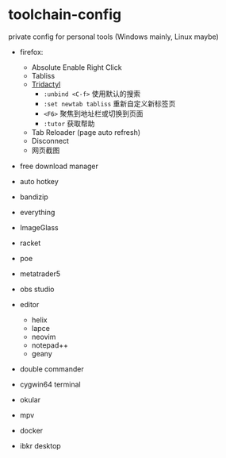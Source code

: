 # toolchain-config
private config for personal tools (Windows mainly, Linux maybe)

- firefox:
  + Absolute Enable Right Click
  + Tabliss
  + [Tridactyl](https://addons.mozilla.org/zh-CN/firefox/addon/tridactyl-vim/)
    * `:unbind <C-f>` 使用默认的搜索
    * `:set newtab tabliss` 重新自定义新标签页
    * `<F6>` 聚焦到地址栏或切换到页面
    * `:tutor` 获取帮助
  + Tab Reloader (page auto refresh)
  + Disconnect
  + 网页截图

- free download manager
- auto hotkey
- bandizip
- everything
- ImageGlass
- racket
- poe
- metatrader5
- obs studio
- editor
  + helix
  + lapce
  + neovim
  + notepad++
  + geany
- double commander
- cygwin64 terminal
- okular
- mpv
- docker
- ibkr desktop
